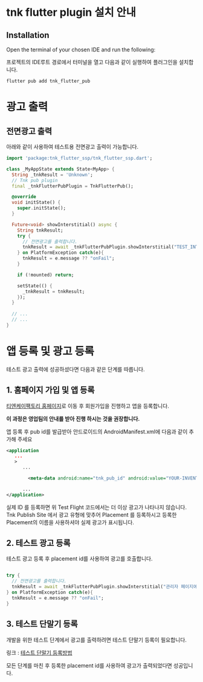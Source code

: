 
# tnk flutter plugin 설치 안내

## Installation

Open the terminal of your chosen IDE and run the following:

프로젝트의 IDE루트 경로에서 터미널을 열고 다음과 같이 실행하여 플러그인을 설치합니다.

```
flutter pub add tnk_flutter_pub
```


# 광고 출력

## 전면광고 출력 

아래와 같이 사용하여 테스트용 전면광고 출력이 가능합니다.

```dart
import 'package:tnk_flutter_ssp/tnk_flutter_ssp.dart';

class _MyAppState extends State<MyApp> {
  String _tnkResult = 'Unknown';
  // Tnk pub plugin
  final _tnkFlutterPubPlugin = TnkFlutterPub();

  @override
  void initState() {
    super.initState();
  }

  Future<void> showInterstitial() async {
    String tnkResult;
    try {
      // 전면광고를 출력합니다.
      tnkResult = await _tnkFlutterPubPlugin.showInterstitial("TEST_INTERSTITIAL_V") ?? "onFail";
    } on PlatformException catch(e){
      tnkResult = e.message ?? "onFail";
    }

    if (!mounted) return;

    setState(() {
      _tnkResult = tnkResult;
    });
  }
  
  // ...
  // ...
}

```


# 앱 등록 및 광고 등록

테스트 광고 출력에 성공하셨다면 다음과 같은 단계를 따릅니다.

## 1. 홈페이지 가입 및 앱 등록
[티엔케이팩토리 홈페이지](https://tnkfactory.com/)로 이동 후 회원가입을 진행하고 앱을 등록합니다.

**이 과정은 영업팀의 안내를 받아 진행 하시는 것을 권장합니다.**


앱 등록 후 pub id를 발급받아 안드로이드의 AndroidManifest.xml에 다음과 같이 추가해 주세요

```xml
<application
   ...
   >
      ...

        <meta-data android:name="tnk_pub_id" android:value="YOUR-INVENTORY-ID-HERE" />

      ...
</application>
```

실제 ID 를 등록하면 위 Test Flight 코드에서는 더 이상 광고가 나타나지 않습니다. Tnk Publish Site 에서 광고 유형에 맞추어 Placement 를 등록하시고 등록한 Placement의 이름을 사용하셔야 실제 광고가 표시됩니다.

## 2. 테스트 광고 등록

테스트 광고 등록 후 placement id를 사용하여 광고를 호출합니다.

```dart

try {
  // 전면광고를 출력합니다.
  tnkResult = await _tnkFlutterPubPlugin.showInterstitial("관리자 페이지에서 등록한 placement id") ?? "onFail";
} on PlatformException catch(e){
  tnkResult = e.message ?? "onFail";
}
```


## 3. 테스트 단말기 등록

개발을 위한 테스트 단계에서 광고를 출력하려면 테스트 단말기 등록이 필요합니다.

링크 : [테스트 단말기 등록방법](https://github.com/tnkfactory/android-sdk/blob/master/reg_test_device.md)


모든 단계를 마친 후 등록한 placement id를 사용하여 광고가 출력되었다면 성공입니다.


